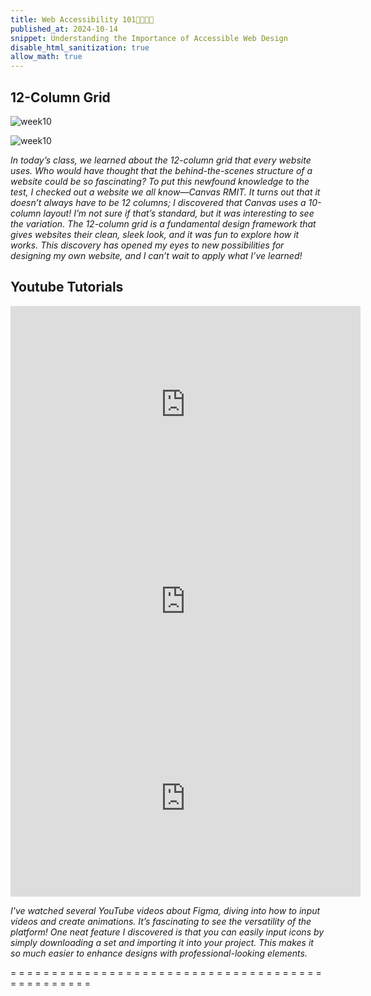 ```yaml
---
title: Web Accessibility 101📖🔎🧮📍
published_at: 2024-10-14
snippet: Understanding the Importance of Accessible Web Design
disable_html_sanitization: true
allow_math: true
---
```


## 12-Column Grid
![week10](week10empat.jpeg)

![week10](week10lima.jpeg)

*In today’s class, we learned about the 12-column grid that every website uses. Who would have thought that the behind-the-scenes structure of a website could be so fascinating? To put this newfound knowledge to the test, I checked out a website we all know—Canvas RMIT. It turns out that it doesn’t always have to be 12 columns; I discovered that Canvas uses a 10-column layout! I’m not sure if that’s standard, but it was interesting to see the variation. The 12-column grid is a fundamental design framework that gives websites their clean, sleek look, and it was fun to explore how it works. This discovery has opened my eyes to new possibilities for designing my own website, and I can’t wait to apply what I’ve learned!*

## Youtube Tutorials 
<iframe width="560" height="315" src="https://www.youtube.com/embed/gpAJ6hJ3eFk?si=q1NsN9VIMXQfDjRi" title="YouTube video player" frameborder="0" allow="accelerometer; autoplay; clipboard-write; encrypted-media; gyroscope; picture-in-picture; web-share" referrerpolicy="strict-origin-when-cross-origin" allowfullscreen></iframe>

<iframe width="560" height="315" src="https://www.youtube.com/embed/t-rteFlc-Fs?si=T54Uq3mnEHrPTx6l" title="YouTube video player" frameborder="0" allow="accelerometer; autoplay; clipboard-write; encrypted-media; gyroscope; picture-in-picture; web-share" referrerpolicy="strict-origin-when-cross-origin" allowfullscreen></iframe>

<iframe width="560" height="315" src="https://www.youtube.com/embed/ZaBgjnBv75k?si=9FONU9eU4kNjRnln" title="YouTube video player" frameborder="0" allow="accelerometer; autoplay; clipboard-write; encrypted-media; gyroscope; picture-in-picture; web-share" referrerpolicy="strict-origin-when-cross-origin" allowfullscreen></iframe>

*I've watched several YouTube videos about Figma, diving into how to input videos and create animations. It’s fascinating to see the versatility of the platform! One neat feature I discovered is that you can easily input icons by simply downloading a set and importing it into your project. This makes it so much easier to enhance designs with professional-looking elements.*


= = = = = = = = = = = = = = = = = = = = = = = = = = = = = = = = = = = = = = = = = = = = = = = =